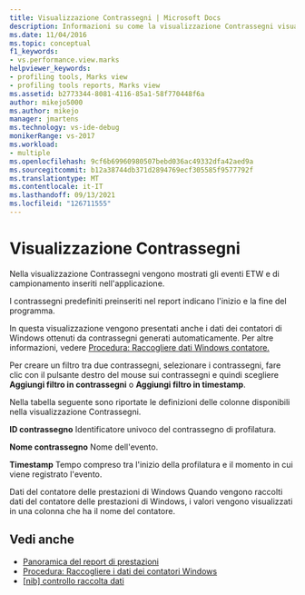 ```yaml
---
title: Visualizzazione Contrassegni | Microsoft Docs
description: Informazioni su come la visualizzazione Contrassegni visualizza gli eventi di campionamento ed ETW inseriti nell'applicazione.
ms.date: 11/04/2016
ms.topic: conceptual
f1_keywords:
- vs.performance.view.marks
helpviewer_keywords:
- profiling tools, Marks view
- profiling tools reports, Marks view
ms.assetid: b2773344-8081-4116-85a1-58f770448f6a
author: mikejo5000
ms.author: mikejo
manager: jmartens
ms.technology: vs-ide-debug
monikerRange: vs-2017
ms.workload:
- multiple
ms.openlocfilehash: 9cf6b69960980507bebd036ac49332dfa42aed9a
ms.sourcegitcommit: b12a38744db371d2894769ecf305585f9577792f
ms.translationtype: MT
ms.contentlocale: it-IT
ms.lasthandoff: 09/13/2021
ms.locfileid: "126711555"
---
```

# <a name="marks-view"></a>Visualizzazione Contrassegni
Nella visualizzazione Contrassegni vengono mostrati gli eventi ETW e di campionamento inseriti nell'applicazione.

 I contrassegni predefiniti preinseriti nel report indicano l'inizio e la fine del programma.

 In questa visualizzazione vengono presentati anche i dati dei contatori di Windows ottenuti da contrassegni generati automaticamente. Per altre informazioni, vedere [Procedura: Raccogliere dati Windows contatore.](../profiling/how-to-collect-windows-counter-data.md)

 Per creare un filtro tra due contrassegni, selezionare i contrassegni, fare clic con il pulsante destro del mouse sui contrassegni e quindi scegliere **Aggiungi filtro in contrassegni** o **Aggiungi filtro in timestamp**.

 Nella tabella seguente sono riportate le definizioni delle colonne disponibili nella visualizzazione Contrassegni.

 **ID contrassegno** Identificatore univoco del contrassegno di profilatura.

 **Nome contrassegno** Nome dell'evento.

 **Timestamp** Tempo compreso tra l'inizio della profilatura e il momento in cui viene registrato l'evento.

 Dati del contatore delle prestazioni di Windows Quando vengono raccolti dati del contatore delle prestazioni di Windows, i valori vengono visualizzati in una colonna che ha il nome del contatore.

## <a name="see-also"></a>Vedi anche
- [Panoramica del report di prestazioni](../profiling/performance-report-overview.md)
- [Procedura: Raccogliere i dati dei contatori Windows](../profiling/how-to-collect-windows-counter-data.md)
- [&#91;nib&#93; controllo raccolta dati](/previous-versions/bb385767(v=vs.110))
